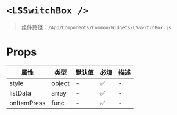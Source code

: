 # `<LSSwitchBox />`

> 组件路径：`/App/Components/Common/Widgets/LSSwitchBox.js`

# Props

| 属性        | 类型   | 默认值 | 必填 | 描述 |
| ----------- | ------ | ------ | ---- | ---- |
| style       | object | -      | ✅   | -    |
| listData    | array  | -      | ✅   | -    |
| onItemPress | func   | -      | ✅   | -    |
